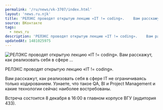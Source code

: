```yaml
---
permalink: '/ru/news/vk-3707/index.html'
layout: 'news.ru.njk'
title: 'РЕЛЭКС проводят открытую лекцию «IT != coding».    Вам расскажут, как реализовать себя в сфере …'
source: ВКонтакте
tags:
  - news_ru
description: 'РЕЛЭКС проводят открытую лекцию «IT != coding».    Вам расскажут, как реализовать себя в сфере …'
updatedAt: 1481025975
---
```

![РЕЛЭКС проводят открытую лекцию «IT != coding».    Вам расскажут, как реализовать себя в сфере …](https://sun9-14.userapi.com/impf/c638526/v638526501/1310b/5cVG1GeuQYQ.jpg?size=1280x720&quality=96&sign=c867007730ac6dc37afc79e9f755a265&c_uniq_tag=WHnfyR2Y8OaYxF2B1OV5tXfWMEr9b5UF58z9miWBbV8&type=album)

РЕЛЭКС проводят открытую лекцию «IT != coding».

Вам расскажут, как реализовать себя в сфере IT не ограничиваясь только кодированием. Узнаете, что такое QA, BI и Project Management и какие технологии сейчас наиболее востребованы.

Встреча состоится 8 декабря в 16:00 в главном корпусе ВГУ (аудитория 433).
